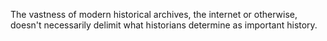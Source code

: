 The vastness of modern historical archives, the internet or otherwise, doesn't necessarily delimit what historians determine as important history.
